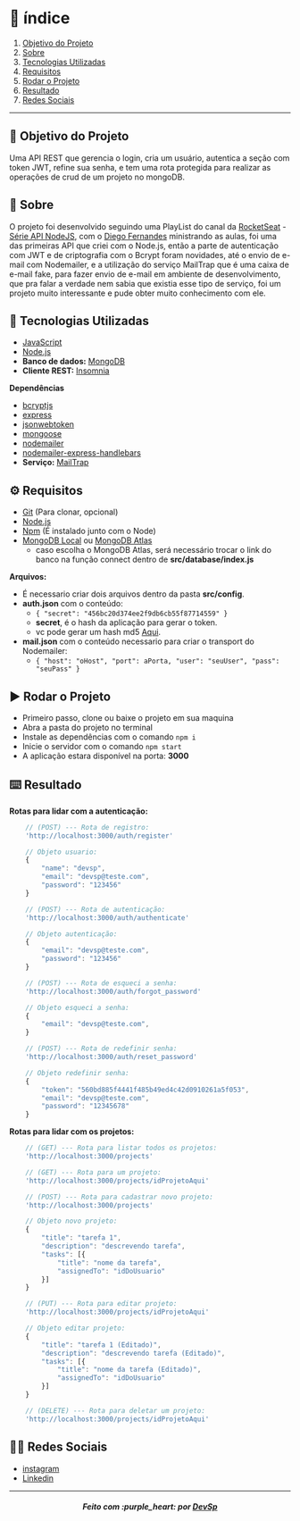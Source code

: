 # :pushpin: índice

1. [Objetivo do Projeto](#dart-objetivo-do-projeto)
2. [Sobre](#page_with_curl-sobre)
3. [Tecnologias Utilizadas](#rocket-tecnologias-utilizadas)
4. [Requisitos](#gear-requisitos)
5. [Rodar o Projeto](#arrow_forward-rodar-o-projeto)
6. [Resultado](#keyboard-resultado)
7. [Redes Sociais](#man_technologist-redes-sociais)

---

## :dart: Objetivo do Projeto

Uma API REST que gerencia o login, cria um usuário, autentica a seção com token JWT, refine sua senha, e tem uma rota protegida para realizar as operações de crud de um projeto no mongoDB.

## :page_with_curl: Sobre

O projeto foi desenvolvido seguindo uma PlayList do canal da [RocketSeat](https://www.youtube.com/channel/UCSfwM5u0Kce6Cce8_S72olg) - [Série API NodeJS](https://www.youtube.com/playlist?list=PL85ITvJ7FLoiXVwHXeOsOuVppGbBzo2dp), com o [Diego Fernandes](https://github.com/diego3g) ministrando as aulas, foi uma das primeiras API que criei com o Node.js, então a parte de autenticação com JWT e de criptografia com o Bcrypt foram novidades, até o envio de e-mail com Nodemailer, e a utilização do serviço MailTrap que é uma caixa de e-mail fake, para fazer envio de e-mail em ambiente de desenvolvimento, que pra falar a verdade nem sabia que existia esse tipo de serviço, foi um projeto muito interessante e pude obter muito conhecimento com ele.

## :rocket: Tecnologias Utilizadas

* [JavaScript](https://developer.mozilla.org/pt-BR/docs/Web/JavaScript)
* [Node.js](https://nodejs.org/en/)
* **Banco de dados:** [MongoDB](https://www.mongodb.com/)
* **Cliente REST:** [Insomnia](https://insomnia.rest/)

**Dependências**

* [bcryptjs](https://www.npmjs.com/package/bcryptjs)
* [express](https://expressjs.com/)
* [jsonwebtoken](https://www.npmjs.com/package/jsonwebtoken)
* [mongoose](https://mongoosejs.com/docs/index.html)
* [nodemailer](https://nodemailer.com/about/)
* [nodemailer-express-handlebars](https://www.npmjs.com/package/nodemailer-express-handlebars)
* **Serviço:** [MailTrap](https://mailtrap.io/)

## :gear: Requisitos

* [Git](https://git-scm.com/) (Para clonar, opcional)
* [Node.js](https://nodejs.org/en/)
* [Npm](https://www.npmjs.com/) (É instalado junto com o Node)
* [MongoDB Local](https://www.mongodb.com/download-center/community) ou [MongoDB Atlas](https://www.mongodb.com/cloud/atlas/signup)
    - caso escolha o MongoDB Atlas, será necessário trocar o link do banco na função connect dentro de **src/database/index.js**

**Arquivos:**

* É necessario criar dois arquivos dentro da pasta **src/config**.
* **auth.json** com o conteúdo:
    - `{ "secret": "456bc20d374ee2f9db6cb55f87714559" }`
    - **secret**, é o hash da aplicação para gerar o token.
    - vc pode gerar um hash md5 [Aqui](https://www.md5hashgenerator.com/).
* **mail.json** com o conteúdo necessario para criar o transport do Nodemailer: 
    - `{ "host": "oHost", "port": aPorta, "user": "seuUser", "pass": "seuPass" }`

## :arrow_forward: Rodar o Projeto

* Primeiro passo, clone ou baixe o projeto em sua maquina
* Abra a pasta do projeto no terminal
* Instale as dependências com o comando `npm i` 
* Inicie o servidor com o comando `npm start` 
* A aplicação estara disponível na porta: **3000**

## :keyboard: Resultado

**Rotas para lidar com a autenticação:**

``` js
    // (POST) --- Rota de registro:
    'http://localhost:3000/auth/register'

    // Objeto usuario:
    {
        "name": "devsp",
        "email": "devsp@teste.com",
        "password": "123456"
    }

    // (POST) --- Rota de autenticação:
    'http://localhost:3000/auth/authenticate'

    // Objeto autenticação:
    {
        "email": "devsp@teste.com",
        "password": "123456"
    }

    // (POST) --- Rota de esqueci a senha:
    'http://localhost:3000/auth/forgot_password'

    // Objeto esqueci a senha:
    {
        "email": "devsp@teste.com",
    }

    // (POST) --- Rota de redefinir senha:
    'http://localhost:3000/auth/reset_password'

    // Objeto redefinir senha:
    {
        "token": "560bd885f4441f485b49ed4c42d0910261a5f053",
        "email": "devsp@teste.com",
        "password": "12345678"
    }
```

**Rotas para lidar com os projetos:**

``` js
    // (GET) --- Rota para listar todos os projetos:
    'http://localhost:3000/projects'

    // (GET) --- Rota para um projeto:
    'http://localhost:3000/projects/idProjetoAqui'

    // (POST) --- Rota para cadastrar novo projeto:
    'http://localhost:3000/projects'

    // Objeto novo projeto:
    {
        "title": "tarefa 1",
        "description": "descrevendo tarefa",
        "tasks": [{
            "title": "nome da tarefa",
            "assignedTo": "idDoUsuario"
        }]
    }

    // (PUT) --- Rota para editar projeto:
    'http://localhost:3000/projects/idProjetoAqui'

    // Objeto editar projeto:
    {
        "title": "tarefa 1 (Editado)",
        "description": "descrevendo tarefa (Editado)",
        "tasks": [{
            "title": "nome da tarefa (Editado)",
            "assignedTo": "idDoUsuario"
        }]
    }

    // (DELETE) --- Rota para deletar um projeto:
    'http://localhost:3000/projects/idProjetoAqui'
```

## :man_technologist: Redes Sociais

* [instagram](https://www.instagram.com/devsp011/)
* [Linkedin](https://www.linkedin.com/in/vitor-sampaio-4532451a7/)

---

<h5 align='center' >Feito com :purple_heart: por <a href="https://github.com/devsp011" target="_blank">DevSp</a> </h5>
